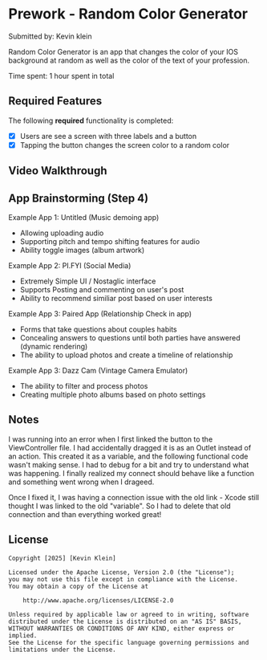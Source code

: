 # Prework - Random Color Generator

Submitted by: Kevin klein

Random Color Generator is an app that changes the color of your IOS background at random as well as the color of the text of your profession. 

Time spent: 1 hour spent in total

## Required Features

The following **required** functionality is completed:

- [x] Users are see a screen with three labels and a button
- [x] Tapping the button changes the screen color to a random color
 
## Video Walkthrough



## App Brainstorming (Step 4)

Example App 1: Untitled (Music demoing app)
- Allowing uploading audio 
- Supporting pitch and tempo shifting features for audio
- Ability toggle images (album artwork)

Example App 2: PI.FYI (Social Media)
- Extremely Simple UI / Nostaglic interface
- Supports Posting and commenting on user's post
- Ability to recommend similiar post based on user interests

Example App 3: Paired App (Relationship Check in app)
- Forms that take questions about couples habits
- Concealing answers to questions until both parties have answered (dynamic rendering)
- The ability to upload photos and create a timeline of relationship

Example App 3: Dazz Cam (Vintage Camera Emulator)
- The ability to filter and process photos
- Creating multiple photo albums based on photo settings 


## Notes

I was running into an error when I first linked the button to the ViewController file. I had accidentally dragged it is as an Outlet instead of an action. This created it as a variable, and the following functional code wasn't making sense. I had to debug for a bit and try to understand what was happening. I finally realized my connect should behave like a function and something went wrong when I drageed. 

Once I fixed it, I was having a connection issue with the old link - Xcode still thought I was linked to the old "variable". So I had to delete that old connection and than everything worked great! 

## License

    Copyright [2025] [Kevin Klein]

    Licensed under the Apache License, Version 2.0 (the "License");
    you may not use this file except in compliance with the License.
    You may obtain a copy of the License at

        http://www.apache.org/licenses/LICENSE-2.0

    Unless required by applicable law or agreed to in writing, software
    distributed under the License is distributed on an "AS IS" BASIS,
    WITHOUT WARRANTIES OR CONDITIONS OF ANY KIND, either express or implied.
    See the License for the specific language governing permissions and
    limitations under the License.
